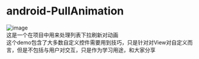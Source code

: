 # android-PullAnimation
![image](https://github.com/welenwho/android-PullAnimation/blob/master/animation.gif)<br/>
这是一个在项目中用来处理列表下拉刷新对动画<br/>
这个demo包含了大多数自定义控件需要用到技巧，只是针对对View对自定义而言，但是不包括与用户对交互，只是作为学习用途，和大家分享
